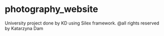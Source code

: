 # photography_website
University project done by KD using Silex framework.
@all rights reserved by Katarzyna Dam
